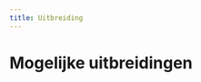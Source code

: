 ```yaml
---
title: Uitbreiding
---
```


# Mogelijke uitbreidingen

<!-- TODO: 

In dit onderdeel vermeld je in minimum 200 woorden alle zaken die je niet hebt kunnen uitwerken.

-->

